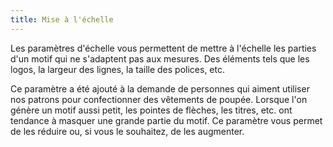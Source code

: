 ```yaml
---
title: Mise à l'échelle
---
```


Les paramètres d'échelle vous permettent de mettre à l'échelle les parties d'un motif qui ne s'adaptent pas aux mesures. Des éléments tels que les logos, la largeur des lignes, la taille des polices, etc.

Ce paramètre a été ajouté à la demande de personnes qui aiment utiliser nos patrons pour confectionner des vêtements de poupée. Lorsque l'on génère un motif aussi petit, les pointes de flèches, les titres, etc. ont tendance à masquer une grande partie du motif. Ce paramètre vous permet de les réduire ou, si vous le souhaitez, de les augmenter.


